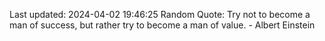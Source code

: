 Last updated: 2024-04-02 19:46:25
Random Quote: Try not to become a man of success, but rather try to become a man of value. - Albert Einstein